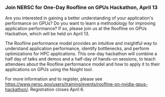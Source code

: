 ### Join NERSC for One-Day Roofline on GPUs Hackathon, April 13

Are you interested in gaining a better understanding of your application's
performance on GPUs? Do you want to learn a methodology for improving 
application performance? If so, please join us at the Roofline on GPUs 
Hackathon, which will be held on April 13.

The Roofline performance model provides an intuitive and insightful way to
understand application performance, identify bottlenecks, and perform 
optimizations for HPC applications. This one-day hackathon will combine a half
day of talks and demos and a half-day of hands-on sessions, to teach attendees
about the Roofline performance model and how to apply it to their applications
on GPUs using the Nsight tool.

For more information and to register, please see <https://www.nersc.gov/users/training/events/roofline-on-nvidia-gpus-hackathon/>. Registration closes April 6.
